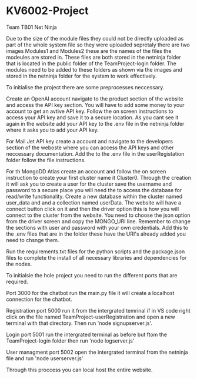 # KV6002-Project
Team TB01 Net Ninja

Due to the size of the module files they could not be directly uploaded as part of the whole system file so they were uploaded sepretaly there are two images Modules1 and Modules2 these are the names of the files the modeules are stored in. These files are both stored in the netninja folder that is located in the public folder of the TeamProject-login folder. The modules need to be added to these folders as shown via the images and stored in the netninja folder for the system to work effectively.

To initialise the project there are some preprocesses neccessary.

Create an OpenAI account navigate to the product section of the website and access the API
key section. You will have to add some money to your account to get an avtive API key. Follow 
the on screen instructions to access your API key and save it to a secure location. As you cant see
it again in the website add your API key to the .env file in the netninja folder where it asks you to add your API key.

For Mail Jet API key create a account and navigate to the developers section of the weboste where you can access the API keys and other neccessary documentation. Add the to the .env file in the userRegistation folder follow the file instructions.

For th MongoDD Atlas create an account and follow the on screen instruction to create your first cluster name it Cluster0. Through the creation it will ask you to create a user for the cluster save the username and password to a secure place you will need the to access the database for read/write functionality. Create a new database within the cluster named user_data and and a collection named userData. The website will have a connect button click on it and then the driver option this is how you will connect to the cluster from the website. You need to choose the json option from the driver screen and copy the MONGO_URI line. Remember to change the sections with user and password with your own credentials. Add this to the .env files that are in the folder these have the URI's already added you need to chsnge them.

Run the requirements.txt files for the python scripts and the package.json files to complete the install of all necessary libraries and dependencies for the nodes.

To initialsie the hole project you need to run the different ports that are required.

Port 3000 for the chatbot run the main.py file it will create a localhost connection for the chatbot.

Registration port 5000 run it from the intergrated temrinal if in VS code right click on the file named TeamProject-userRegistration and open a new terminal with that directory. Then run 'node signupserver.js'.

Login port 5001 run the intergrated terminal as before but ftom the TeamProject-login folder then run 'node logserver.js' 

User managment port 5002 open the intergrated terminal from the netninja file and run 'node userserver.js'


Through this proccess you can local host the entire website.

